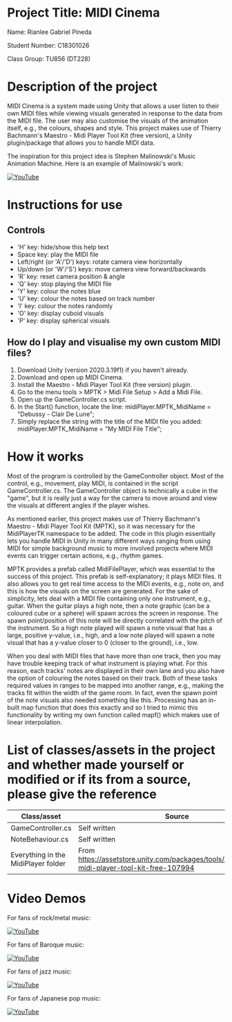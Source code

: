 # Project Title: MIDI Cinema

Name: Rianlee Gabriel Pineda

Student Number: C18301026

Class Group: TU856 (DT228)

# Description of the project
MIDI Cinema is a system made using Unity that allows a user listen to their own MIDI files while viewing visuals generated in response to the data from the MIDI file. The user may also customise the visuals of the animation itself, e.g., the colours, shapes and style. This project makes use of Thierry Bachmann's Maestro - Midi Player Tool Kit (free version), a Unity plugin/package that allows you to handle MIDI data.

The inspiration for this project idea is Stephen Malinowski's Music Animation Machine. Here is an example of Malinowski's work:

[![YouTube](http://img.youtube.com/vi/yq3HEMaIppo/0.jpg)](https://www.youtube.com/watch?v=yq3HEMaIppo)

# Instructions for use
## Controls
- 'H' key: hide/show this help text
- Space key: play the MIDI file
- Left/right (or 'A'/'D') keys: rotate camera view horizontally
- Up/down (or 'W'/'S') keys: move camera view forward/backwards
- 'R' key: reset camera position & angle
- 'Q' key: stop playing the MIDI file
- 'Y' key: colour the notes blue
- 'U' key: colour the notes based on track number
- 'I' key: colour the notes randomly
- 'O' key: display cuboid visuals
- 'P' key: display spherical visuals

## How do I play and visualise my own custom MIDI files?
1. Download Unity (version 2020.3.19f1) if you haven't already.
2. Download and open up MIDI Cinema.
3. Install the Maestro - Midi Player Tool Kit (free version) plugin.
4. Go to the menu tools > MPTK > Midi File Setup > Add a Midi File.
5. Open up the GameController.cs script.
6. In the Start() function, locate the line: midiPlayer.MPTK_MidiName = "Debussy - Clair De Lune";
7. Simply replace the string with the title of the MIDI file you added: midiPlayer.MPTK_MidiName = "My MIDI File Title";

# How it works
Most of the program is controlled by the GameController object. Most of the control, e.g., movement, play MIDI, is contained in the script GameController.cs. The GameController object is technically a cube in the "game", but it is really just a way for the camera to move around and view the visuals at different angles if the player wishes.

As mentioned earlier, this project makes use of Thierry Bachmann's Maestro - Midi Player Tool Kit (MPTK), so it was necessary for the MidiPlayerTK namespace to be added. The code in this plugin essentially lets you handle MIDI in Unity in many different ways ranging from using MIDI for simple background music to more involved projects where MIDI events can trigger certain actions, e.g., rhythm games.

MPTK provides a prefab called MidiFilePlayer, which was essential to the success of this project. This prefab is self-explanatory; it plays MIDI files. It also allows you to get real time access to the MIDI events, e.g., note on, and this is how the visuals on the screen are generated. For the sake of simplicity, lets deal with a MIDI file containing only one instrument, e.g., guitar. When the guitar plays a high note, then a note graphic (can be a coloured cube or a sphere) will spawn across the screen in response. The spawn point/position of this note will be directly correlated with the pitch of the instrument. So a high note played will spawn a note visual that has a large, positive y-value, i.e., high, and a low note played will spawn a note visual that has a y-value closer to 0 (closer to the ground), i.e., low.

When you deal with MIDI files that have more than one track, then you may have trouble keeping track of what instrument is playing what. For this reason, each tracks' notes are displayed in their own lane and you also have the option of colouring the notes based on their track. Both of these tasks required values in ranges to be mapped into another range, e.g., making the tracks fit within the width of the game room. In fact, even the spawn point of the note visuals also needed something like this. Processing has an in-built map function that does this exactly and so I tried to mimic this functionality by writing my own function called mapf() which makes use of linear interpolation.

# List of classes/assets in the project and whether made yourself or modified or if its from a source, please give the reference

| Class/asset | Source |
|-----------|-----------|
| GameController.cs | Self written |
| NoteBehaviour.cs | Self written |
| Everything in the MidiPlayer folder | From https://assetstore.unity.com/packages/tools/audio/maestro-midi-player-tool-kit-free-107994 |

# Video Demos
For fans of rock/metal music:

[![YouTube](http://img.youtube.com/vi/v6uiwrtFwBc/0.jpg)](https://www.youtube.com/watch?v=v6uiwrtFwBc)

For fans of Baroque music:

[![YouTube](http://img.youtube.com/vi/UGS5At3wi8o/0.jpg)](https://www.youtube.com/watch?v=UGS5At3wi8o)

For fans of jazz music:

[![YouTube](http://img.youtube.com/vi/8bvENPZRXyw/0.jpg)](https://www.youtube.com/watch?v=8bvENPZRXyw)

For fans of Japanese pop music:

[![YouTube](http://img.youtube.com/vi/D9Ju5y88Kaw/0.jpg)](https://www.youtube.com/watch?v=D9Ju5y88Kaw)
